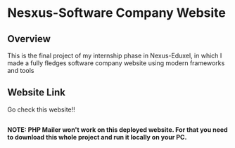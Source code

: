 # Nesxus-Software Company Website

## Overview
This is the final project of my internship phase in Nexus-Eduxel, in which I made a fully fledges software company website using modern frameworks and tools


## Website Link

Go check this website!!


##

__NOTE: PHP Mailer won't work on this deployed website. For that you need to download this whole project and run it locally on your PC.__
